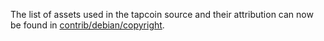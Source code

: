 The list of assets used in the tapcoin source and their attribution can now be found in [contrib/debian/copyright](../contrib/debian/copyright).
